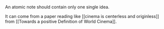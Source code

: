 An atomic note should contain only one single idea. 

It can come from a paper reading like [[cinema is centerless and originless]] from [[Towards a positive Definition of World Cinema]].